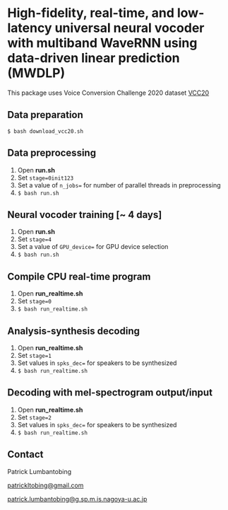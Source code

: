 # High-fidelity, real-time, and low-latency universal neural vocoder with multiband WaveRNN using data-driven linear prediction (MWDLP)


This package uses Voice Conversion Challenge 2020 dataset [VCC20](http://vc-challenge.org/)

## Data preparation
```
$ bash download_vcc20.sh
```

## Data preprocessing
1. Open **run.sh**
2. Set `stage=0init123`
3. Set a value of `n_jobs=` for number of parallel threads in preprocessing
4. `$ bash run.sh`


## Neural vocoder training [~ 4 days]
1. Open **run.sh**
2. Set `stage=4`
3. Set a value of `GPU_device=` for GPU device selection
4. `$ bash run.sh`


## Compile CPU real-time program
1. Open **run_realtime.sh**
2. Set `stage=0`
3. `$ bash run_realtime.sh`


## Analysis-synthesis decoding
1. Open **run_realtime.sh**
2. Set `stage=1`
3. Set values in `spks_dec=` for speakers to be synthesized
4. `$ bash run_realtime.sh`


## Decoding with mel-spectrogram output/input
1. Open **run_realtime.sh**
2. Set `stage=2`
3. Set values in `spks_dec=` for speakers to be synthesized
4. `$ bash run_realtime.sh`


## Contact

Patrick Lumbantobing

patrickltobing@gmail.com

patrick.lumbantobing@g.sp.m.is.nagoya-u.ac.jp
